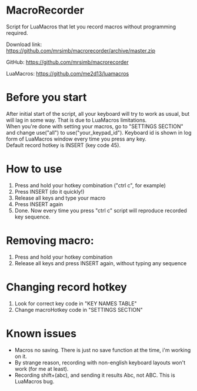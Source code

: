 # MacroRecorder
Script for LuaMacros that let you record macros without programming required.

Download link:
https://github.com/mrsimb/macrorecorder/archive/master.zip

GitHub:
https://github.com/mrsimb/macrorecorder

LuaMacros:
https://github.com/me2d13/luamacros

# Before you start
After initial start of the script, all your keyboard will try to work as usual, but will lag in some way. That is due to LuaMacros limitations.  
When you're done with setting your macros, go to "SETTINGS SECTION" and change use("all") to use("your_keypad_id"). Keyboard id is shown in log form of LuaMacros window every time you press any key.  
Default record hotkey is INSERT (key code 45).

# How to use
1. Press and hold your hotkey combination ("ctrl c", for example)
2. Press INSERT (do it quickly!)
3. Release all keys and type your macro
4. Press INSERT again
5. Done. Now every time you press "ctrl c" script will reproduce recorded key sequence.

# Removing macro:
1. Press and hold your hotkey combination
2. Release all keys and press INSERT again, without typing any sequence

# Changing record hotkey
1. Look for correct key code in "KEY NAMES TABLE"
2. Change macroHotkey code in "SETTINGS SECTION"

# Known issues
- Macros no saving. There is just no save function at the time, i'm working on it.
- By strange reason, recording with non-english keyboard layouts won't work (for me at least).
- Recording shift+(abc), and sending it results Abc, not ABC. This is LuaMacros bug.
